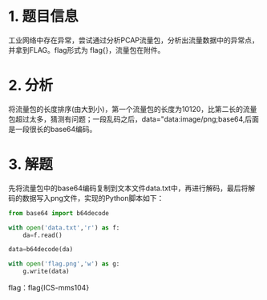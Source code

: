 # 1. 题目信息

工业网络中存在异常，尝试通过分析PCAP流量包，分析出流量数据中的异常点，并拿到FLAG。flag形式为 flag{}，流量包在附件。

# 2. 分析

将流量包的长度排序(由大到小)，第一个流量包的长度为10120，比第二长的流量包超过太多，猜测有问题；一段乱码之后，data="data:image/png;base64,后面是一段很长的base64编码。

# 3. 解题

先将流量包中的base64编码复制到文本文件data.txt中，再进行解码，最后将解码的数据写入png文件，实现的Python脚本如下：

```Python
from base64 import b64decode

with open('data.txt','r') as f:
    da=f.read()

data=b64decode(da)

with open('flag.png','w') as g:
    g.write(data)
```

flag：flag{ICS-mms104}